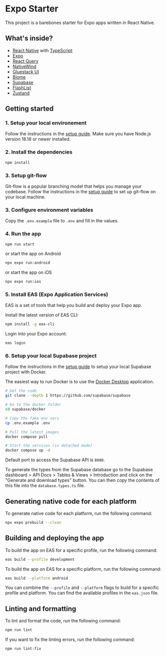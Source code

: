 # Expo Starter

This project is a barebones starter for Expo apps written in React Native.

## What's inside?

- [React Native](https://reactnative.dev/) with [TypeScript](https://www.typescriptlang.org/)
- [Expo](https://docs.expo.dev/)
- [React Query](https://react-query.tanstack.com/)
- [NativeWind](https://nativewind.dev/)
- [Gluestack UI](https://gluestack.dev/)
- [Biome](https://biomejs.dev/)
- [Supabase](https://supabase.com/)
- [FlashList](https://shopify.github.io/flash-list/docs/)
- [Zustand](https://github.com/pmndrs/zustand)

## Getting started

### 1. Setup your local environement

Follow the instructions in the [setup guide](https://reactnative.dev/docs/set-up-your-environment).
Make sure you have Node.js version 18.18 or newer installed.

### 2. Install the dependencies

```bash
npm install
```

### 3. Setup git-flow

Git-flow is a popular branching model that helps you manage your codebase. Follow the instructions in the [setup guide](https://danielkummer.github.io/git-flow-cheatsheet/index.html) to set up git-flow on your local machine.

### 3. Configure environment variables

Copy the `.env.example` file to `.env` and fill in the values.

### 4. Run the app

```bash
npm run start
```

or start the app on Android

```bash
npx expo run:android
```

or start the app on iOS

```bash
npx expo run:ios
```

### 5. Install EAS (Expo Application Services)

EAS is a set of tools that help you build and deploy your Expo app.

Install the latest version of EAS CLI:

```bash
npm install -g eas-cli
```

Login into your Expo account:

```bash
eas login
```

### 6. Setup your local Supabase project

Follow the instructions in the [setup guide](https://supabase.com/docs/guides/self-hosting/docker) to setup your local Supabase project with Docker.

The easiest way to run Docker is to use the [Docker Desktop](https://www.docker.com/products/docker-desktop/) application.

```bash
# Get the code
git clone --depth 1 https://github.com/supabase/supabase

# Go to the docker folder
cd supabase/docker

# Copy the fake env vars
cp .env.example .env

# Pull the latest images
docker compose pull

# Start the services (in detached mode)
docker compose up -d
```

Default port to access the Supabase API is `8000`.

To generate the types from the Supabase database go to the Supabase dashboard > API Docs > Tables & Views > Introduction  and click on the "Generate and download types" button. You can then copy the contents of this file into the `database.types.ts` file.


## Generating native code for each platform

To generate native code for each platform, run the following command:

```bash
npx expo prebuild --clean
```

## Building and deploying the app

To build the app on EAS for a specific profile, run the following command:

```bash
eas build --profile development
```

To build the app on EAS for a specific platform, run the following command:

```bash
eas build --platform android
```

You can combine the `--profile` and `--platform` flags to build for a specific profile and platform.
You can find the available profiles in the `eas.json` file.

## Linting and formatting

To lint and format the code, run the following command:

```bash
npm run lint
```

If you want to fix the linting errors, run the following command:

```bash
npm run lint:fix
```


